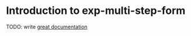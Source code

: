 # Introduction to exp-multi-step-form

TODO: write [great documentation](http://jacobian.org/writing/what-to-write/)
